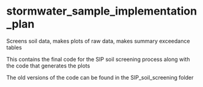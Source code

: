 # stormwater_sample_implementation_plan
Screens soil data, makes plots of raw data, makes summary exceedance tables

This contains the final code for the SIP soil screening process along with the code that generates the plots

The old versions of the code can be found in the SIP_soil_screening folder
